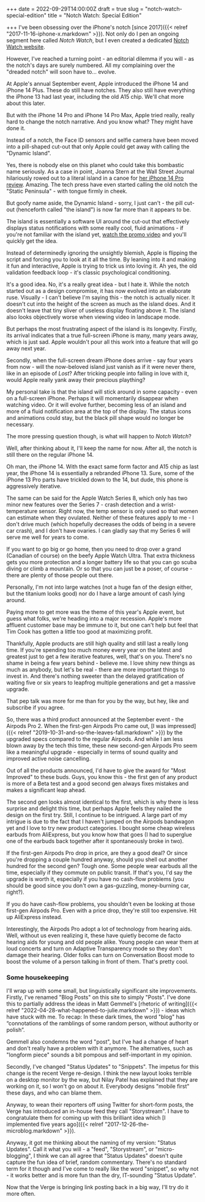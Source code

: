 +++
date = 2022-09-29T14:00:00Z
draft = true
slug = "notch-watch-special-edition"
title = "Notch Watch: Special Edition"

+++
I've been obsessing over the iPhone's notch [since 2017]({{< relref "2017-11-16-iphone-x.markdown" >}}). Not only do I pen an ongoing segment here called _Notch Watch_, but I even created a dedicated [Notch Watch website](https://notchwatch.carrd.co/).

However, I've reached a turning point - an editorial dilemma if you will - as the notch's days are surely numbered. All my complaining over the "dreaded notch" will soon have to... evolve.

At Apple's annual September event, Apple introduced the iPhone 14 and iPhone 14 Plus. These do still have notches. They also still have everything the iPhone 13 had last year, including the old A15 chip. We'll chat more about this later.

But with the iPhone 14 Pro and iPhone 14 Pro Max, Apple tried really, really hard to change the notch narrative. And you know what? They might have done it.

Instead of a notch, the Face ID sensors and selfie camera have been moved into a pill-shaped cut-out that only Apple could get away with calling the "Dynamic Island".

Yes, there is nobody else on this planet who could take this bombastic name seriously. As a case in point, Joanna Stern at the Wall Street Journal hilariously rowed out to a literal island in a canoe for [her iPhone 14 Pro review](https://youtu.be/E88hraQR6PY). Amazing. The tech press have even started calling the old notch the "Static Peninsula" - with tongue firmly in cheek.

But goofy name aside, the Dynamic Island - sorry, I just can't - the pill cut-out (henceforth called "the island") is now far more than it appears to be.

<!--more-->

The island is essentially a software UI around the cut-out that effectively displays status notifications with some really cool, fluid animations - if you're not familiar with the island yet, [watch the promo video](https://youtu.be/WuEH265pUy4) and you'll quickly get the idea.

Instead of determinedly ignoring the unsightly blemish, Apple is flipping the script and forcing you to look at it all the time. By leaning into it and making it fun and interactive, Apple is trying to trick us into loving it. Ah yes, the old validation feedback loop - it's classic psychological conditioning.

It's a good idea. No, it's a really great idea - but I hate it. While the notch started out as a design compromise, it has now evolved into an elaborate ruse. Visually - I can't believe I'm saying this - the notch is actually nicer. It doesn't cut into the height of the screen as much as the island does. And it doesn't leave that tiny sliver of useless display floating above it. The island also looks objectively worse when viewing video in landscape mode.

But perhaps the most frustrating aspect of the island is its longevity. Firstly, its arrival indicates that a true full-screen iPhone is many, many years away, which is just sad. Apple wouldn't pour all this work into a feature that will go away next year.

Secondly, when the full-screen dream iPhone does arrive - say four years from now - will the now-beloved island just vanish as if it were never there, like in an episode of _Lost_? After tricking people into falling in love with it, would Apple really yank away their precious plaything?

My personal take is that the island will stick around in some capacity - even on a full-screen iPhone. Perhaps it will momentarily disappear when watching video. Or it will evolve further, becoming less of an island and more of a fluid notification area at the top of the display. The status icons and animations could stay, but the black pill shape would no longer be necessary.

The more pressing question though, is what will happen to _Notch Watch_?

Well, after thinking about it, I'll keep the name for now. After all, the notch is still there on the regular iPhone 14.

Oh man, the iPhone 14. With the exact same form factor and A15 chip as last year, the iPhone 14 is essentially a rebranded iPhone 13. Sure, some of the iPhone 13 Pro parts have trickled down to the 14, but dude, this phone is aggressively iterative.

The same can be said for the Apple Watch Series 8, which only has two minor new features over the Series 7 - crash detection and a wrist-temperature sensor. Right now, the temp sensor is only used so that women can estimate when they ovulated. Neither of these features apply to me - I don't drive much (which hopefully decreases the odds of being in a severe car crash), and I don't have ovaries. I can gladly say that my Series 6 will serve me well for years to come.

If you want to go big or go home, then you need to drop over a grand (Canadian of course) on the beefy Apple Watch Ultra. That extra thickness gets you more protection and a longer battery life so that you can go scuba diving or climb a mountain. Or so that you can just be a poser, of course - there are plenty of those people out there.

Personally, I'm not into large watches (not a huge fan of the design either, but the titanium looks good) nor do I have a large amount of cash lying around.

Paying more to get more was the theme of this year's Apple event, but guess what folks, we're heading into a major recession. Apple's more affluent customer base may be immune to it, but one can't help but feel that Tim Cook has gotten a little too good at maximizing profit.

Thankfully, Apple products are still high quality and still last a really long time. If you're spending too much money every year on the latest and greatest just to get a few iterative features, well, that's on you. There's no shame in being a few years behind - believe me. I love shiny new things as much as anybody, but let's be real - there are more important things to invest in. And there's nothing sweeter than the delayed gratification of waiting five or six years to leapfrog multiple generations and get a massive upgrade.

That pep talk was more for me than for you by the way, but hey, like and subscribe if you agree.

So, there was a third product announced at the September event - the Airpods Pro 2. When the first-gen Airpods Pro came out, [I was impressed]({{< relref "2019-10-31-and-so-the-leaves-fall.markdown" >}}) by the upgraded specs compared to the regular Airpods. And while I am less blown away by the tech this time, these new second-gen Airpods Pro seem like a meaningful upgrade - especially in terms of sound quality and improved active noise cancelling.

Out of all the products announced, I'd have to give the award for "Most Improved" to these buds. Guys, you know this - the first gen of any product is more of a Beta test and a good second gen always fixes mistakes and makes a significant leap ahead.

The second gen looks almost identical to the first, which is why there is less surprise and delight this time, but perhaps Apple feels they nailed the design on the first try. Still, I continue to be intrigued. A large part of my intrigue is due to the fact that I haven't jumped on the Airpods bandwagon yet and I love to try new product categories. I bought some cheap wireless earbuds from AliExpress, but you know how that goes (I had to superglue one of the earbuds back together after it spontaneously broke in two).

If the first-gen Airpods Pro drop in price, are they a good deal? Or since you're dropping a couple hundred anyway, should you shell out another hundred for the second gen? Tough one. Some people wear earbuds all the time, especially if they commute on public transit. If that's you, I'd say the upgrade is worth it, especially if you have no cash-flow problems (you should be good since you don't own a gas-guzzling, money-burning car, right?).

If you do have cash-flow problems, you shouldn't even be looking at those first-gen Airpods Pro. Even with a price drop, they're still too expensive. Hit up AliExpress instead.

Interestingly, the Airpods Pro adopt a lot of technology from hearing aids. Well, without us even realizing it, these have quietly become de facto hearing aids for young and old people alike. Young people can wear them at loud concerts and turn on Adaptive Transparency mode so they don't damage their hearing. Older folks can turn on Conversation Boost mode to boost the volume of a person talking in front of them. That's pretty cool.

### Some housekeeping

I'll wrap up with some small, but linguistically significant site improvements. Firstly, I've renamed "Blog Posts" on this site to simply "Posts". I've done this to partially address the ideas in Matt Gemmell's [rhetoric of writing]({{< relref "2022-04-28-what-happened-to-julie.markdown" >}}) - ideas which have stuck with me. To recap: In these dark times, the word "blog" has “connotations of the ramblings of some random person, without authority or polish”.

Gemmell also condemns the word "post", but I've had a change of heart and don't really have a problem with it anymore. The alternatives, such as "longform piece" sounds a bit pompous and self-important in my opinion.

Secondly, I've changed "Status Updates" to "Snippets". The impetus for this change is the recent Verge re-design. I think the new layout looks terrible on a desktop monitor by the way, but Nilay Patel has explained that they are working on it, so I won't go on about it. Everybody designs "mobile first" these days, and who can blame them.

Anyway, to wean their reporters off using Twitter for short-form posts, the Verge has introduced an in-house feed they call "Storystream". I have to congratulate them for coming up with this brilliant idea which [I implemented five years ago]({{< relref "2017-12-26-the-microblog.markdown" >}}).

Anyway, it got me thinking about the naming of my version: "Status Updates". Call it what you will - a "feed", "Storystream", or "micro-blogging", I think we can all agree that "Status Updates" doesn't quite capture the fun idea of brief, random commentary. There's no standard term for it though and I've come to really like the word "snippet", so why not - it works better and is more fun than the dry, IT-sounding "Status Update".

Now that the Verge is bringing link posting back in a big way, I'll try do it more often.
